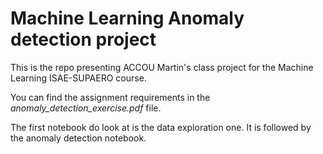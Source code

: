 # Machine Learning Anomaly detection project

This is the repo presenting ACCOU Martin's class project for the Machine Learning ISAE-SUPAERO course.

You can find the assignment requirements in the *anomaly_detection_exercise.pdf* file.

The first notebook do look at is the data exploration one. It is followed by the anomaly detection notebook.